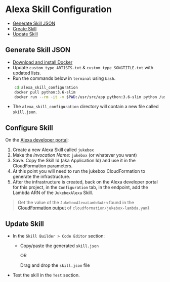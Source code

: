 Alexa Skill Configuration
=========================

- [Generate Skill JSON](#generate-skill-json)
- [Create Skill](#create-skill)
- [Update Skill](#update-skill)

## Generate Skill JSON

- [Download and install Docker](https://www.docker.com/community-edition)
- Update `custom_type_ARTISTS.txt` & `custom_type_SONGTITLE.txt` with updated lists.
- Run the commands below in `terminal` using `bash`.

```bash
    cd alexa_skill_configuration
    docker pull python:3.6-slim
    docker run --rm -it -v $PWD:/usr/src/app python:3.6-slim python /usr/src/app/generate_skill.py
```
- The `alexa_skill_configuration` directory will contain a new file called `skill.json`.

## Configure Skill
On the [Alexa developer portal](https://developer.amazon.com):

1. Create a new Alexa Skill called `jukebox`
1. Make the *Invocation Name*: `jukebox` (or whatever you want)
1. Save. Copy the Skill Id (aka Application Id) and use it in the CloudFormation parameters.
1. At this point you will need to run the jukebox CloudFormation to generate the infrastructure.
1. After the infrastructure is created, back on the Alexa developer portal for this project, in the `Configuration` tab, in the endpoint, add the Lambda ARN of the `JukeboxAlexa` Skill.
> Get the value of the `JukeboxAlexaLambdaArn` found in the [CloudFormation output](https://us-west-2.console.aws.amazon.com/cloudformation/home) of `cloudformation/jukebox-lambda.yaml`

## Update Skill
- In the `Skill Builder > Code Editor` section:
    - Copy/paste the generated `skill.json` 
     
       OR

       Drag and drop the `skill.json` file
- Test the skill in the `Test` section.
